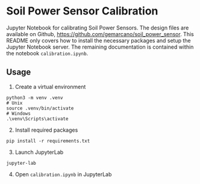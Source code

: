 # Soil Power Sensor Calibration

Jupyter Notebook for calibrating Soil Power Sensors. The design files are available on Github, https://github.com/gemarcano/soil_power_sensor. This README only covers how to install the necessary packages and setup the Jupyter Notebook server. The remaining documentation is contained within the notebook `calibration.ipynb`.

## Usage

1. Create a virtual environment

```
python3 -m venv .venv
# Unix
source .venv/bin/activate
# Windows
.\venv\Scripts\activate
```

2. Install required packages

```
pip install -r requirements.txt
```

3. Launch JupyterLab

```
jupyter-lab
```

4. Open `calibration.ipynb` in JupyterLab
